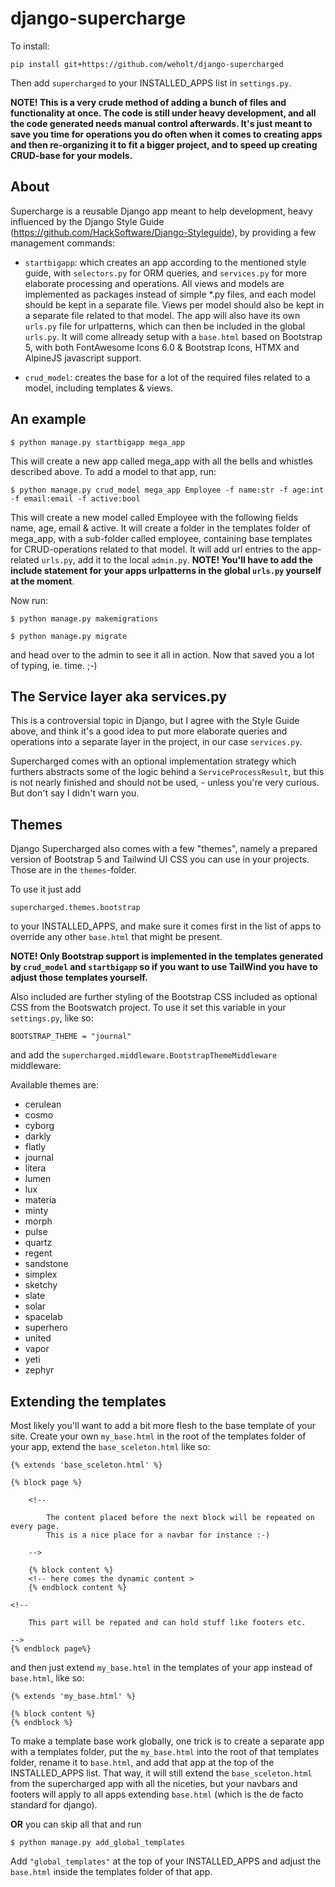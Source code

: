 # django-supercharge

To install:

`pip install git+https://github.com/weholt/django-supercharged`

Then add `supercharged` to your INSTALLED_APPS list in `settings.py`.

**NOTE! This is a very crude method of adding a bunch of files and functionality at once. The code is still under heavy development, and all the code generated needs manual control afterwards. 
It's just meant to save you time for operations you do often when it comes to creating apps and then re-organizing it to fit a bigger project, and to speed up creating CRUD-base for your models.**


## About

Supercharge is a reusable Django app meant to help development, heavy influenced by the Django Style Guide (https://github.com/HackSoftware/Django-Styleguide), by providing a few management commands:

- `startbigapp`: which creates an app according to the mentioned style guide, with `selectors.py` for ORM queries, and `services.py` for more elaborate processing and operations. All views and models are
implemented as packages instead of simple *.py files, and each model should be kept in a separate file. Views per model should also be kept in a separate file related to that model. The app will also have
its own `urls.py` file for urlpatterns, which can then be included in the global `urls.py`. It will come allready setup with a `base.html` based on Bootstrap 5, with both FontAwesome Icons 6.0 & Bootstrap Icons, HTMX and AlpineJS javascript support.

- `crud_model`: creates the base for a lot of the required files related to a model, including templates & views.


## An example

`$ python manage.py startbigapp mega_app`

This will create a new app called mega_app with all the bells and whistles described above. To add a model to that app, run:

`$ python manage.py crud_model mega_app Employee -f name:str -f age:int -f email:email -f active:bool`

This will create a new model called Employee with the following fields name, age, email & active. It will create a folder in the templates folder of mega_app, with a sub-folder called employee,
containing base templates for CRUD-operations related to that model. It will add url entries to the app-related `urls.py`, add it to the local `admin.py`. **NOTE! You'll have to add the include statement
for your apps urlpatterns in the global `urls.py` yourself at the moment**. 

Now run:

`$ python manage.py makemigrations `

`$ python manage.py migrate`

and head over to the admin to see it all in action. Now that saved you a lot of typing, ie. time. ;-)

## The Service layer aka services.py

This is a controversial topic in Django, but I agree with the Style Guide above, and think it's a good idea to put more elaborate queries and operations into a separate layer in the project, in our case `services.py`.

Supercharged comes with an optional implementation strategy which furthers abstracts some of the logic behind a `ServiceProcessResult`, but this is not nearly finished and should not be used, - unless you're very curious. But don't say I didn't warn you.

## Themes

Django Supercharged also comes with a few "themes", namely a prepared version of Bootstrap 5 and Tailwind UI CSS you can use in your projects. Those are in the `themes`-folder.

To use it just add 

`supercharged.themes.bootstrap`

to your INSTALLED_APPS, and make sure it comes first in the list of apps to override any other `base.html` that might be present. 

**NOTE! Only Bootstrap support is implemented in the templates generated by `crud_model` and `startbigapp` 
so if you want to use TailWind you have to adjust those templates yourself.**

Also included are further styling of the Bootstrap CSS included as optional CSS from the Bootswatch project. To use it set this variable in your `settings.py`, like so:

`BOOTSTRAP_THEME = "journal"`

and add the `supercharged.middleware.BootstrapThemeMiddleware` middleware:

Available themes are:

- cerulean
- cosmo
- cyborg
- darkly
- flatly
- journal
- litera
- lumen
- lux
- materia
- minty
- morph
- pulse
- quartz
- regent
- sandstone
- simplex
- sketchy
- slate
- solar
- spacelab
- superhero
- united
- vapor
- yeti
- zephyr

## Extending the templates

Most likely you'll want to add a bit more flesh to the base template of your site. Create your own `my_base.html` in the root of the templates folder of your app, extend the `base_sceleton.html` like so:

```
{% extends 'base_sceleton.html' %}

{% block page %}

    <!-- 
    
        The content placed before the next block will be repeated on every page. 
        This is a nice place for a navbar for instance :-)
         
    -->

    {% block content %}
    <!-- here comes the dynamic content >
    {% endblock content %}

<!-- 

    This part will be repated and can hold stuff like footers etc. 

-->
{% endblock page%}
```

and then just extend `my_base.html` in the templates of your app instead of `base.html`, like so:

```
{% extends 'my_base.html' %}

{% block content %}
{% endblock %}
```

To make a template base work globally, one trick is to create a separate app with a templates folder, 
put the `my_base.html` into the root of that templates folder, rename it to `base.html`, and add that app at the top of the INSTALLED_APPS list.
That way, it will still extend the `base_sceleton.html` from the supercharged app with all the niceties, but your navbars and footers will apply 
to all apps extending `base.html` (which is the de facto standard for django).

**OR** you can skip all that and run

`$ python manage.py add_global_templates`

Add `"global_templates"` at the top of your INSTALLED_APPS and adjust the `base.html` inside the templates folder of that app.